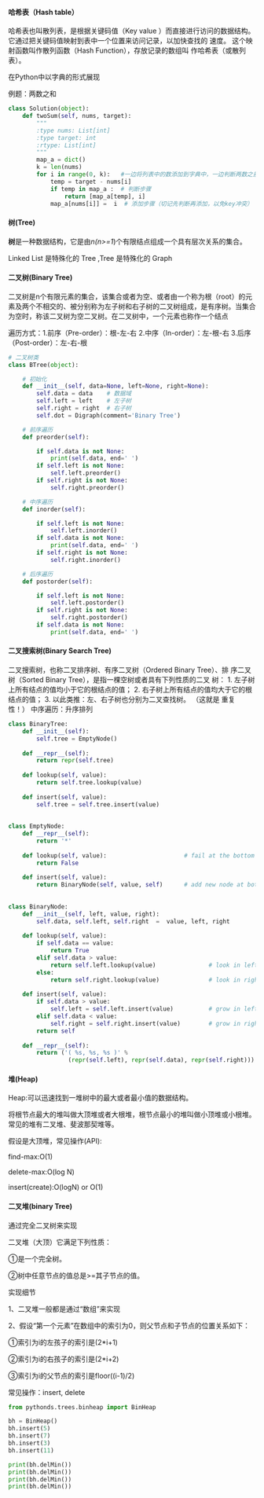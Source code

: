 #### 哈希表（Hash table）

哈希表也叫散列表，是根据关键码值（Key value ）而直接进行访问的数据结构。 它通过把关键码值映射到表中一个位置来访问记录，以加快查找的 速度。 这个映射函数叫作散列函数（Hash Function），存放记录的数组叫 作哈希表（或散列表）。

在Python中以字典的形式展现

例题：两数之和

```python
class Solution(object):
    def twoSum(self, nums, target):
        """
        :type nums: List[int]
        :type target: int
        :rtype: List[int]
        """
        map_a = dict()
        k = len(nums)
        for i in range(0, k):   #一边将列表中的数添加到字典中，一边判断两数之差是否存在于字典中
            temp = target - nums[i]  
            if temp in map_a :  # 判断步骤
                return [map_a[temp], i]
            map_a[nums[i]] =  i  # 添加步骤（切记先判断再添加，以免key冲突）
```

#### 树(Tree)

**树**是一种数据结构，它是由*n(n>=1*)个有限结点组成一个具有层次关系的集合。

Linked List 是特殊化的 Tree ,Tree 是特殊化的 Graph



#### 二叉树(Binary Tree)

二叉树是n个有限元素的集合，该集合或者为空、或者由一个称为根（root）的元素及两个不相交的、被分别称为左子树和右子树的二叉树组成，是有序树。当集合为空时，称该二叉树为空二叉树。在二叉树中，一个元素也称作一个结点

遍历方式：1.前序（Pre-order）：根-左-右 2.中序（In-order）：左-根-右 3.后序（Post-order）：左-右-根

```python
# 二叉树类
class BTree(object):

    # 初始化
    def __init__(self, data=None, left=None, right=None):
        self.data = data    # 数据域
        self.left = left    # 左子树
        self.right = right  # 右子树
        self.dot = Digraph(comment='Binary Tree')

    # 前序遍历
    def preorder(self):

        if self.data is not None:
            print(self.data, end=' ')
        if self.left is not None:
            self.left.preorder()
        if self.right is not None:
            self.right.preorder()

    # 中序遍历
    def inorder(self):

        if self.left is not None:
            self.left.inorder()
        if self.data is not None:
            print(self.data, end=' ')
        if self.right is not None:
            self.right.inorder()

    # 后序遍历
    def postorder(self):

        if self.left is not None:
            self.left.postorder()
        if self.right is not None:
            self.right.postorder()
        if self.data is not None:
            print(self.data, end=' ')
```



#### 二叉搜索树(Binary Search Tree)

二叉搜索树，也称二叉排序树、有序二叉树（Ordered Binary Tree）、排 序二叉树（Sorted Binary Tree），是指一棵空树或者具有下列性质的二叉 树： 1. 左子树上所有结点的值均小于它的根结点的值； 2. 右子树上所有结点的值均大于它的根结点的值； 3. 以此类推：左、右子树也分别为二叉查找树。 （这就是 重复性！） 中序遍历：升序排列

```python
class BinaryTree:
    def __init__(self):
        self.tree = EmptyNode()
 
    def __repr__(self):
        return repr(self.tree)
 
    def lookup(self, value):
        return self.tree.lookup(value)
 
    def insert(self, value):
        self.tree = self.tree.insert(value)
 
 
class EmptyNode:
    def __repr__(self):
        return '*'
 
    def lookup(self, value):                      # fail at the bottom
        return False
 
    def insert(self, value):
        return BinaryNode(self, value, self)      # add new node at bottom
 
 
class BinaryNode:
    def __init__(self, left, value, right):
        self.data, self.left, self.right  =  value, left, right
 
    def lookup(self, value):
        if self.data == value:
            return True
        elif self.data > value:
            return self.left.lookup(value)               # look in left
        else:
            return self.right.lookup(value)              # look in right
 
    def insert(self, value):
        if self.data > value:
            self.left = self.left.insert(value)          # grow in left
        elif self.data < value:
            self.right = self.right.insert(value)        # grow in right
        return self
 
    def __repr__(self):
        return ('( %s, %s, %s )' %
                 (repr(self.left), repr(self.data), repr(self.right)))
```

#### 堆(Heap)

Heap:可以迅速找到一堆树中的最大或者最小值的数据结构。

将根节点最大的堆叫做大顶堆或者大根堆，根节点最小的堆叫做小顶堆或小根堆。常见的堆有二叉堆、斐波那契堆等。

假设是大顶堆，常见操作(API):

find-max:O(1)

delete-max:O(log N)

insert(create):O(logN) or O(1)



#### 二叉堆(binary Tree)

通过完全二叉树来实现

二叉堆（大顶）它满足下列性质：

①是一个完全树。

②树中任意节点的值总是>=其子节点的值。



实现细节

1、二叉堆一般都是通过“数组”来实现

2、假设“第一个元素”在数组中的索引为0，则父节点和子节点的位置关系如下：

①索引为i的左孩子的索引是(2*i+1)

②索引为i的右孩子的索引是(2*i+2)

③索引为i的父节点的索引是floor((i-1)/2)

常见操作：insert, delete

```python
from pythonds.trees.binheap import BinHeap

bh = BinHeap()
bh.insert(5)
bh.insert(7)
bh.insert(3)
bh.insert(11)

print(bh.delMin())
print(bh.delMin())
print(bh.delMin())
print(bh.delMin())
```

